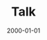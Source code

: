 ---
title: "Talk"
collection: talks
type: "Talk"
permalink: /talks/st-andrews
venue: "University"
date: 2000-01-01
location: "St Andrews, Scotland"
---
